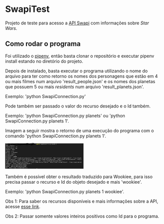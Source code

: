 # SwapiTest
<p>Projeto de teste para acesso a <a href="https://swapi.dev/">API Swapi</a> com informações sobre <i>Star Wars</i>.</p>

<h2>Como rodar o programa</h2>
<p>Foi utilizado o <a href="https://pipenv-fork.readthedocs.io/en/latest/basics.html#example-pipfile-pipfile-lock">pipenv</a>, então basta clonar o repositório e executar pipenv install estando no diretório do projeto.</p>

<p>Depois de instalado, basta executar o programa utilizando o nome do arquivo para ter como retorno os nomes dos personagens que estão em 4 ou mais filmes num arquivo 'result_people.json' e os nomes dos planetas que possuem 5 ou mais <i>residents</i> num arquivo 'result_planets.json'.</p>
<p>Exemplo: 'python SwapiConnection.py'</p>
<p>Pode também ser passado o valor do recurso desejado e o Id também.</p>
<p>Exemplo: 'python SwapiConnection.py planets' ou 'python SwapiConnection.py planets 1'.</p>
<p>Imagem a seguir mostra o retorno de uma execução do programa com o comando 'python SwapiConnection.py planets 1'.</p>
<span><img style="max-width:50%; max-height:50%;" src="https://github.com/gabrielsouza95/SwapiTest/blob/main/teste_simples.PNG" alt="imagem_teste_programa">
</span>

<p>Também é possível obter o resultado traduzido para Wookiee, para isso precisa passar o recurso e Id do objeto desejado e mais 'wookiee'.</p>
<p>Exemplo: 'python SwapiConnection.py planets 1 wookiee'.</p>

<p>Obs 1: Para saber os recursos disponíveis e mais informações sobre a API, acesse <a href = "https://swapi.dev/documentation">esse link</a>.</p>
<p>Obs 2: Passar somente valores inteiros positivos como Id para o programa.</p>

